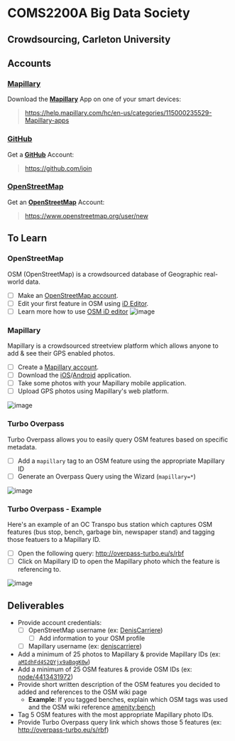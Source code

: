 # COMS2200A Big Data Society
## Crowdsourcing, Carleton University

## Accounts

### [Mapillary](https://mapillary.com)

Download the **[Mapillary](https://mapillary.com)** App on one of your smart devices:

> https://help.mapillary.com/hc/en-us/categories/115000235529-Mapillary-apps

### [GitHub](https://github.com)

Get a **[GitHub](https://github.com)** Account:

> https://github.com/join

### [OpenStreetMap](https://www.openstreetmap.org)

Get an **[OpenStreetMap](https://www.openstreetmap.org)** Account:

> https://www.openstreetmap.org/user/new

## To Learn

### OpenStreetMap

OSM (OpenStreetMap) is a crowdsourced database of Geographic real-world data.

- [ ] Make an [OpenStreetMap account](https://www.openstreetmap.org/user/new).
- [ ] Edit your first feature in OSM using [iD Editor](http://www.openstreetmap.org/edit?editor=id#map=16/45.3847/-75.6968).
- [ ] Learn more how to use [OSM iD editor](http://learnosm.org/en/beginner/id-editor/)
![image](https://user-images.githubusercontent.com/550895/28646997-8a09cc44-7232-11e7-93b5-816bb3134c13.png)

### Mapillary

Mapillary is a crowdsourced streetview platform which allows anyone to add & see their GPS enabled photos.

- [ ] Create a [Mapillary account](https://www.mapillary.com).
- [ ] Download the [iOS](https://itunes.apple.com/us/app/mapillary-street-level-photos/id757286802?mt=8)/[Android](https://play.google.com/store/apps/details?id=app.mapillary&hl=en) application.
- [ ] Take some photos with your Mapillary mobile application.
- [ ] Upload GPS photos using Mapillary's web platform.

![image](https://user-images.githubusercontent.com/550895/28599439-8fea60c0-7178-11e7-8415-a7bf349d2f61.png)

### Turbo Overpass

Turbo Overpass allows you to easily query OSM features based on specific metadata.

- [ ] Add a `mapillary` tag to an OSM feature using the appropriate Mapillary ID
- [ ] Generate an Overpass Query using the Wizard (`mapillary=*`)

![image](https://user-images.githubusercontent.com/550895/29582393-8b14044c-874a-11e7-96dd-a47704605521.png)

### Turbo Overpass - Example

Here's an example of an OC Transpo bus station which captures OSM features (bus stop, bench, garbage bin, newspaper stand) and tagging those featuers to a Mapillary ID.

- [ ] Open the following query: http://overpass-turbo.eu/s/rbf
- [ ] Click on Mapillary ID to open the Mapillary photo which the feature is referencing to.

![image](https://user-images.githubusercontent.com/550895/29582353-64524f4e-874a-11e7-93cb-16325fe7bc67.png)

## Deliverables

- Provide account credentials:
  - [ ] OpenStreetMap username (ex: [DenisCarriere](http://www.openstreetmap.org/user/DenisCarriere))
    - [ ] Add information to your OSM profile
  - [ ] Mapillary username (ex: [deniscarriere](https://www.mapillary.com/app/user/deniscarriere))
- Add a minimum of 25 photos to Mapillary & provide Mapillary IDs (ex: [`aMIdhFd4S2QYjx9aBqgK0w`](https://www.mapillary.com/map/im/aMIdhFd4S2QYjx9aBqgK0w))
- Add a minimum of 25 OSM features & provide OSM IDs (ex: [node/4413431972](https://www.openstreetmap.org/node/4413431972))
- Provide short written description of the OSM features you decided to added and references to the OSM wiki page
  - **Example**: If you tagged benches, explain which OSM tags was used and the OSM wiki reference [amenity:bench](http://wiki.openstreetmap.org/wiki/Tag:amenity:bench)
- Tag 5 OSM features with the most appropriate Mapillary photo IDs.
- Provide Turbo Overpass query link which shows those 5 features (ex: http://overpass-turbo.eu/s/rbf)

